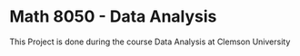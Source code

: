 # Math 8050 - Data Analysis
 
This Project is done during the course Data Analysis at Clemson University
